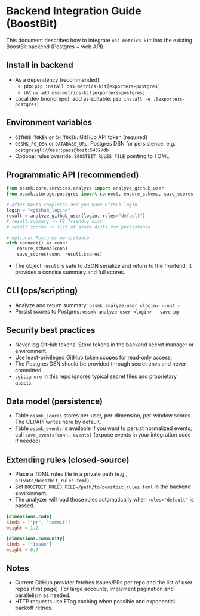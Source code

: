 # Backend Integration Guide (BoostBit)

This document describes how to integrate `oss-metrics-kit` into the existing BoostBit backend (Postgres + web API).

## Install in backend

- As a dependency (recommended):
  - pip: `pip install oss-metrics-kit[exporters-postgres]`
  - uv: `uv add oss-metrics-kit[exporters-postgres]`
- Local dev (monorepo): add as editable: `pip install -e .[exporters-postgres]`

## Environment variables

- `GITHUB_TOKEN` or `GH_TOKEN`: GitHub API token (required)
- `OSSMK_PG_DSN` or `DATABASE_URL`: Postgres DSN for persistence, e.g. `postgresql://user:pass@host:5432/db`
- Optional rules override: `BOOSTBIT_RULES_FILE` pointing to TOML.

## Programmatic API (recommended)

```python
from ossmk.core.services.analyze import analyze_github_user
from ossmk.storage.postgres import connect, ensure_schema, save_scores

# after OAuth completes and you have GitHub login
login = "<github_login>"
result = analyze_github_user(login, rules="default")
# result.summary -> FE friendly dict
# result.scores -> list of score dicts for persistence

# optional Postgres persistence
with connect() as conn:
    ensure_schema(conn)
    save_scores(conn, result.scores)
```

- The object `result` is safe to JSON serialize and return to the frontend. It provides a concise summary and full scores.

## CLI (ops/scripting)

- Analyze and return summary: `ossmk analyze-user <login> --out -`
- Persist scores to Postgres: `ossmk analyze-user <login> --save-pg`

## Security best practices

- Never log GitHub tokens. Store tokens in the backend secret manager or environment.
- Use least-privileged GitHub token scopes for read-only access.
- The Postgres DSN should be provided through secret envs and never committed.
- `.gitignore` in this repo ignores typical secret files and proprietary assets.

## Data model (persistence)

- Table `ossmk_scores` stores per-user, per-dimension, per-window scores. The CLI/API writes here by default.
- Table `ossmk_events` is available if you want to persist normalized events; call `save_events(conn, events)` (expose events in your integration code if needed).

## Extending rules (closed-source)

- Place a TOML rules file in a private path (e.g., `private/boostbit_rules.toml`).
- Set `BOOSTBIT_RULES_FILE=/path/to/boostbit_rules.toml` in the backend environment.
- The analyzer will load those rules automatically when `rules="default"` is passed.

```toml
[dimensions.code]
kinds = ["pr", "commit"]
weight = 1.2

[dimensions.community]
kinds = ["issue"]
weight = 0.7
```

## Notes

- Current GitHub provider fetches issues/PRs per repo and the list of user repos (first page). For large accounts, implement pagination and parallelism as needed.
- HTTP requests use ETag caching when possible and exponential backoff retries.

